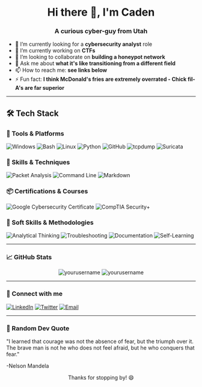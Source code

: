 <!-- Header / Greeting -->
<h1 align="center">Hi there 👋, I'm Caden</h1>
<h3 align="center">A curious cyber-guy from Utah</h3>

<!-- Short Description -->
- 🔭 I’m currently looking for a **cybersecurity analyst** role
- 🌱 I’m currently working on **CTFs**
- 🤝 I’m looking to collaborate on **building a honeypot network**
- 💬 Ask me about **what it's like transitioning from a different field**
- 📫 How to reach me: **see links below**
- ⚡ Fun fact: **I think McDonald's fries are extremely overrated - Chick fil-A's are far superior**

---

<!-- Tech Stack -->
## 🛠️ Tech Stack

### 🧰 Tools & Platforms
![Windows](https://img.shields.io/badge/Windows-0078D6?logo=windows&logoColor=white&style=for-the-badge)
![Bash](https://img.shields.io/badge/Bash-4EAA25?logo=gnubash&logoColor=white&style=for-the-badge)
![Linux](https://img.shields.io/badge/Linux-FCC624?logo=linux&logoColor=black&style=for-the-badge)
![Python](https://img.shields.io/badge/Python-3776AB?logo=python&logoColor=white&style=for-the-badge)
![GitHub](https://img.shields.io/badge/GitHub-181717?logo=github&logoColor=white&style=for-the-badge)
![tcpdump](https://img.shields.io/badge/tcpdump-000000?style=for-the-badge)
![Suricata](https://img.shields.io/badge/Suricata-FF6B6B?style=for-the-badge)

### 🧪 Skills & Techniques
![Packet Analysis](https://img.shields.io/badge/Packet_Analysis-006400?style=for-the-badge)
![Command Line](https://img.shields.io/badge/Command_Line-4EAA25?style=for-the-badge)
![Markdown](https://img.shields.io/badge/Markdown-000000?logo=markdown&logoColor=white&style=for-the-badge)

### 📦 Certifications & Courses
![Google Cybersecurity Certificate](https://img.shields.io/badge/Google_Cybersecurity_Certificate-4285F4?logo=google&logoColor=white&style=for-the-badge)
![CompTIA Security+](https://img.shields.io/badge/Security%2B_(SY0--701)-E60028?logo=comptia&logoColor=white&style=for-the-badge)

### 🧠 Soft Skills & Methodologies
![Analytical Thinking](https://img.shields.io/badge/Analytical_Thinking-4682B4?style=for-the-badge)
![Troubleshooting](https://img.shields.io/badge/Troubleshooting-DAA520?style=for-the-badge)
![Documentation](https://img.shields.io/badge/Documentation-2E8B57?style=for-the-badge)
![Self-Learning](https://img.shields.io/badge/Self_Paced_Learning-9932CC?style=for-the-badge)


---

<!-- GitHub Stats -->
### 📈 GitHub Stats
<p align="center">
  <img src="https://github-readme-stats.vercel.app/api?username=yourusername&show_icons=true&theme=radical" alt="yourusername" />
  <img src="https://github-readme-stats.vercel.app/api/top-langs/?username=yourusername&layout=compact&theme=radical" alt="yourusername" />
</p>

---

<!-- Connect With Me -->
### 🤝 Connect with me
<p>
  <a href="https://www.linkedin.com/in/cadenlundquist/"><img alt="LinkedIn" src="https://img.shields.io/badge/LinkedIn-blue?style=flat-square&logo=linkedin"></a>
  <a href="https://twitter.com/cadenlundquist"><img alt="Twitter" src="https://img.shields.io/badge/Twitter-blue?style=flat-square&logo=twitter"></a>
  <a href="mailto:cadenlundquist@gmail.com"><img alt="Email" src="https://img.shields.io/badge/Email-D14836?style=flat-square&logo=gmail&logoColor=white"></a>
</p>

---

<!-- Fun Section -->
### 🎉 Random Dev Quote
"I learned that courage was not the absence of fear, but the triumph over it. The brave man is not he who does not feel afraid, but he who conquers that fear."

-Nelson Mandela

<!-- Footer -->
<p align="center">Thanks for stopping by! 😄</p>

